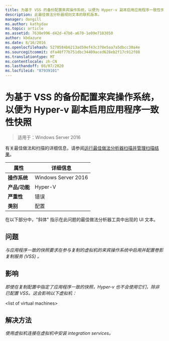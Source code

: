 ```yaml
---
title: 为基于 VSS 的备份配置来宾操作系统，以便为 Hyper-v 副本启用应用程序一致性快照
description: 此最佳做法分析器规则文本的联机版本。
manager: dongill
ms.author: kathydav
ms.topic: article
ms.assetid: 7638e996-d42d-47b8-a670-1e09e7183850
author: kbdazure
ms.date: 8/16/2016
ms.openlocfilehash: 5270584b6213ad59ef43c378e5aa7a5dbcc30a4e
ms.sourcegitcommit: dfa48f77b751dbc34409aced628eb2f17c912f08
ms.translationtype: MT
ms.contentlocale: zh-CN
ms.lasthandoff: 08/07/2020
ms.locfileid: "87939101"
---
```

# <a name="configure-guest-operating-systems-for-vss-based-backups-to-enable-application-consistent-snapshots-for-hyper-v-replica"></a>为基于 VSS 的备份配置来宾操作系统，以便为 Hyper-v 副本启用应用程序一致性快照

>适用于：Windows Server 2016

有关最佳做法和扫描的详细信息，请参阅[运行最佳做法分析器扫描并管理扫描结果](https://go.microsoft.com/fwlink/p/?LinkID=223177)。

|属性|详细信息|
|-|-|
|**操作系统**|Windows Server 2016|
|**产品/功能**|Hyper-V|
|**严重性**|错误|
|**类别**|配置|

在以下部分中，"斜体" 指示在此问题的最佳做法分析器工具中出现的 UI 文本。

## <a name="issue"></a>问题
*与应用程序一致的快照要求在参与复制的虚拟机的来宾操作系统中启用并配置卷影复制服务 (VSS) 。*

## <a name="impact"></a>影响
*即使在复制配置中指定了应用程序一致的快照，Hyper-v 也不会使用它们，除非已配置 VSS。这会影响以下虚拟机：*

\<list of virtual machines>

## <a name="resolution"></a>解决方法
*使用虚拟机连接在虚拟机中安装 integration services。*



